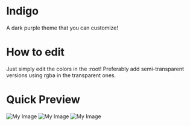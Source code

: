 # Indigo
A dark purple theme that you can customize!

# How to edit

Just simply edit the colors in the :root! Preferably add semi-transparent versions using rgba in the transparent ones.
 
# Quick Preview
![My Image](https://cdn.discordapp.com/attachments/476867473573019680/476894569297084427/Discord_2018-08-08_23-41-50.png)
![My Image](https://cdn.discordapp.com/attachments/476867473573019680/476894569515188230/Discord_2018-08-09_00-13-58.png)
![My Image](https://cdn.discordapp.com/attachments/476867473573019680/476894575089287168/Discord_2018-08-09_00-14-49.png)
